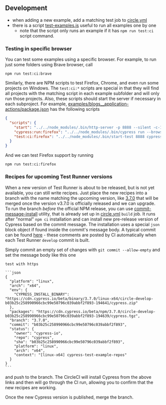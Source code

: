 ## Development

- when adding a new example, add a matching test job to [circle.yml](circle.yml)
- there is a script [test-examples.js](test-examples.js) useful to run all examples one by one
  * note that the script only runs an example if it has `npm run test:ci` script command.

### Testing in specific browser

You can test some examples using a specific browser. For example, to run just some folders using Brave browser, call

```shell
npm run test:ci:brave
```

Similarly, there are NPM scripts to test Firefox, Chrome, and even run some projects on Windows. The `test:ci:*` scripts are special in that they will find all projects with the matching script in each example subfolder and will only run those projects. Also, these scripts should start the server if necessary in each subproject. For example, [examples/blogs__application-actions/package.json](examples/blogs__application-actions/package.json) has the following scripts

```json
{
  "scripts": {
    "start": "../../node_modules/.bin/http-server -p 8888 --silent -c-1",
    "cypress:run:firefox": "../../node_modules/.bin/cypress run --browser firefox",
    "test:ci:firefox": "../../node_modules/.bin/start-test 8888 cypress:run:firefox"
  }
}
```

And we can test Firefox support by running

```shell
npm run test:ci:firefox
```

### Recipes for upcoming Test Runner versions

When a new version of Test Runner is about to be released, but is not yet available, you can still write recipes. Just place the new recipes into a branch with the name matching the upcoming version, like [3.7.0](https://github.com/cypress-io/cypress-example-recipes/tree/3.7.0) that will be merged once the version v3.7.0 is officially released and we can upgrade. To run the branch _before_ the official NPM release, you can use [commit-message-install](http://github.com/bahmutov/commit-message-install) utility, that is already set up in [circle.yml](circle.yml) `build` job. It runs after "normal" `npm ci` installation and can install new pre-release version of Cypress based on the commit message. The installation uses a special `json` block object if found inside the commit's message body. A typical commit can be found [here](https://github.com/cypress-io/cypress/commit/b03b25c258990966cbc99e50796c039abbf2f893#commitcomment-36028805) - these comments are posted by CI automatically when each Test Runner `develop` commit is built.

Simply commit an empty set of changes with `git commit --allow-empty` and set the message body like this one

    test with https

    ```json
    {
      "platform": "linux",
      "arch": "x64",
      "env": {
        "CYPRESS_INSTALL_BINARY": "https://cdn.cypress.io/beta/binary/3.7.0/linux-x64/circle-develop-b03b25c258990966cbc99e50796c039abbf2f893-194641/cypress.zip"
      },
      "packages": "https://cdn.cypress.io/beta/npm/3.7.0/circle-develop-b03b25c258990966cbc99e50796c039abbf2f893-194639/cypress.tgz",
      "branch": "3.7.0",
      "commit": "b03b25c258990966cbc99e50796c039abbf2f893",
      "status": {
        "owner": "cypress-io",
        "repo": "cypress",
        "sha": "b03b25c258990966cbc99e50796c039abbf2f893",
        "platform": "linux",
        "arch": "x64",
        "context": "[linux-x64] cypress-test-example-repos"
      }
    }
    ```
and push to the branch. The CircleCI will install Cypress from the above links and then will go through the CI run, allowing you to confirm that the new recipes are working.

Once the new Cypress version is published, merge the branch.
